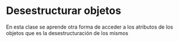 # Desestructurar objetos 
 
 En esta clase se aprende otra forma de acceder a los atributos de los objetos que es la desestructuración de los mismos
 
 